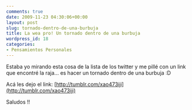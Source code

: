 ```yaml
---
comments: true
date: 2009-11-23 04:30:06+00:00
layout: post
slug: tornado-dentro-de-una-burbuja
title: La wea pro! Un tornado dentro de una burbuja
wordpress_id: 18
categories:
- Pensamientos Personales
---
```


Estaba yo mirando esta cosa de la lista de los twitter y me pillé con un link que encontré la raja... es hacer un tornado dentro de una burbuja :D 

Acá les dejo el link: [http://tumblr.com/xao473iji](http://tumblr.com/xao473iji)

Saludos !! 
